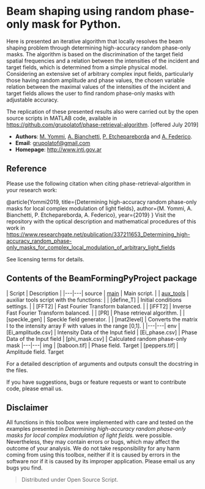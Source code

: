 
# Beam shaping using random phase-only mask for Python.

Here is presented an iterative algorithm that locally resolves the beam shaping problem through determining high-accuracy random phase-only masks. The algorithm is based on the discrimination of the target field spatial frequencies and a relation between the intensities of the incident and target fields, which is determined from a simple physical model. Considering an extensive set of arbitrary complex input fields, particularly
those having random amplitude and phase values, the chosen variable relation between the maximal values of the intensities of the incident and target fields allows the user to find random phase-only masks with adjustable accuracy. 

The replication of these presented results also were carried out by the open source scripts in MATLAB code, available in
https://github.com/grupolatof/phase-retrieval-algorithm. [offered July 2019]


* **Authors**: [M. Yommi](https://github.com/maxiyommi), [A. Bianchetti](https://github.com/abianchetti), [P. Etchepareborda](https://github.com/PablitoE) and [A. Federico](https://github.com/alefederico).
* **Email**: grupolatof@gmail.com
* **Homepage**: http://www.inti.gov.ar

## Reference

Please use the following citation when citing phase-retrieval-algorithm in your research work:

@article{Yommi2019,
  title={Determining high-accuracy random phase-only masks for local complex modulation of light fields},
  author={M. Yommi, A. Bianchetti, P. Etchepareborda, A. Federico},
  year={2019}
}
Visit the repository with the optical description and mathematical procedures of this work in
https://www.researchgate.net/publication/337211653_Determining_high-accuracy_random_phase-only_masks_for_complex_local_modulation_of_arbitrary_light_fields


See licensing terms for details.

## Contents of the BeamFormingPyProject package
| Script  | Description |
|---|---| source
|       [main](/source/main.py) | Main script. |
|       [aux_tools](/source/aux_tools.py) | auxiliar tools script with the functions: |
|           [define_T] | Initial conditions settings. |
|           [FFT2]  | Fast Fourier Transform balanced. |
|           [iFFT2] | Inverse Fast Fourier Transform balanced. |
|           [PR] | Phase retrieval algorithm.  |
|           [speckle_gen] |  Speckle field generator. |
|           [mat2level] | Converts the matrix I to the intensity array F with values in the range [0,1]. |
|---|---| env
|       [Ei_amplitude.csv] | Intensity Data of the Input field
|       [Ei_phase.csv] | Phase Data of the Input field
|       [phi_mask.csv] | Calculated random phase-only mask
|---|---| img
|       [baboon.tif] | Phase field. Target
|       [peppers.tif] | Amplitude field. Target


For a detailed description of arguments and outputs consult the docstring in the files.
 
If you have suggestions, bugs or feature requests or want to contribute code, please email us.

## Disclaimer
All functions in this toolbox were implemented with care and tested on the examples presented in *Determining high-accuracy random phase-only masks for local complex modulation of light fields.* were possible. 
Nevertheless, they may contain errors or bugs, which may affect the outcome of your analysis. 
We do not take responsibility for any harm coming from using this toolbox, neither if it is caused by errors in the software nor if it is caused by its improper application. Please email us any bugs you find.

> Distributed under Open Source Script.




